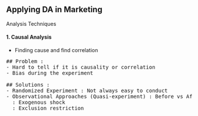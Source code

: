 ## Applying DA in Marketing

Analysis Techniques

#### 1. Causal Analysis
- Finding cause and find correlation
<pre>
## Problem : 
- Hard to tell if it is causality or correlation
- Bias during the experiment

## Solutions :
- Randomized Experiment : Not always easy to conduct
- Observational Approaches (Quasi-experiment) : Before vs After
  : Exogenous shock 
  : Exclusion restriction
</pre>
